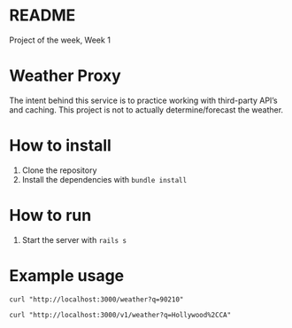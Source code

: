 # README

Project of the week, Week 1

# Weather Proxy

The intent behind this service is to practice working with third-party API’s and caching. This project is not to actually determine/forecast the weather.

# How to install
1. Clone the repository
2. Install the dependencies with `bundle install`

# How to run
1. Start the server with `rails s`

# Example usage

`curl "http://localhost:3000/weather?q=90210"`

`curl "http://localhost:3000/v1/weather?q=Hollywood%2CCA"`